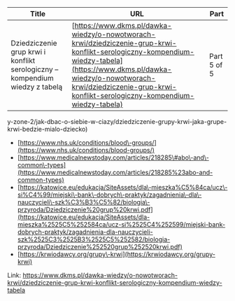 | **Title**       | **URL**           | **Part**              |
|-----------------|-------------------|-----------------------|
| Dziedziczenie grup krwi i konflikt serologiczny – kompendium wiedzy z tabelą         | [https://www.dkms.pl/dawka-wiedzy/o-nowotworach-krwi/dziedziczenie-grup-krwi-konflikt-serologiczny-kompendium-wiedzy-tabela](https://www.dkms.pl/dawka-wiedzy/o-nowotworach-krwi/dziedziczenie-grup-krwi-konflikt-serologiczny-kompendium-wiedzy-tabela)    | Part 5 of 5          |

y-zone-2/jak-dbac-o-siebie-w-ciazy/dziedziczenie-grupy-krwi-jaka-grupe-krwi-bedzie-mialo-dziecko)
* [https://www.nhs.uk/conditions/blood\-groups/](https://www.nhs.uk/conditions/blood-groups/)
* [https://www.medicalnewstoday.com/articles/218285\#abo\-and\-common\-types](https://www.medicalnewstoday.com/articles/218285%23abo-and-common-types)
* [https://katowice.eu/edukacja/SiteAssets/dla\-mieszka%C5%84ca/ucz\-si%C4%99/miejski\-bank\-dobrych\-praktyk/zagadnienia\-dla\-nauczycieli\-szk%C3%B3%C5%82/biologia\-przyroda/Dziedziczenie%20grup%20krwi.pdf](https://katowice.eu/edukacja/SiteAssets/dla-mieszka%2525C5%252584ca/ucz-si%2525C4%252599/miejski-bank-dobrych-praktyk/zagadnienia-dla-nauczycieli-szk%2525C3%2525B3%2525C5%252582/biologia-przyroda/Dziedziczenie%252520grup%252520krwi.pdf)
* [https://krwiodawcy.org/grupy\-krwi](https://krwiodawcy.org/grupy-krwi)


Link: https://www.dkms.pl/dawka-wiedzy/o-nowotworach-krwi/dziedziczenie-grup-krwi-konflikt-serologiczny-kompendium-wiedzy-tabela
